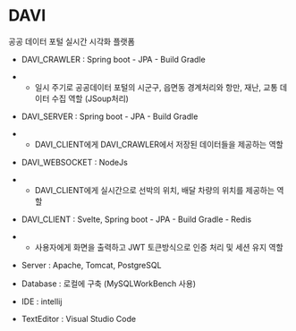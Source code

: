 # DAVI
공공 데이터 포털 실시간 시각화 플랫폼

* DAVI_CRAWLER : Spring boot - JPA - Build Gradle
* * 일시 주기로 공공데이터 포털의 시군구, 읍면동 경계처리와 항만, 재난, 교통 데이터 수집 역할 (JSoup처리)
 
* DAVI_SERVER : Spring boot - JPA - Build Gradle
* * DAVI_CLIENT에게 DAVI_CRAWLER에서 저장된 데이터들을 제공하는 역할
 
* DAVI_WEBSOCKET : NodeJs
* * DAVI_CLIENT에게 실시간으로 선박의 위치, 배달 차량의 위치를 제공하는 역할
 
* DAVI_CLIENT : Svelte, Spring boot - JPA - Build Gradle - Redis
* * 사용자에게 화면을 출력하고 JWT 토큰방식으로 인증 처리 및 세션 유지 역할

* Server : Apache, Tomcat, PostgreSQL
* Database : 로컬에 구축 (MySQLWorkBench 사용)
* IDE : intellij
* TextEditor : Visual Studio Code

